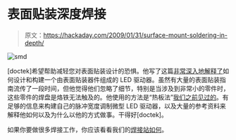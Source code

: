 # 表面贴装深度焊接

> 原文：<https://hackaday.com/2009/01/31/surface-mount-soldering-in-depth/>

![smd](img/213a37817e6b44fa4334e81a3deaf549.png "smd")

[doctek]希望帮助减轻您对表面贴装设计的恐惧。他写了这篇[非常深入地解释了](http://www.instructables.com/id/Extreme_Surface_Mount_Soldering/)如何设计和构建一个由表面贴装器件组成的 LED 驱动器。虽然有大量的表面贴装指南流传了一段时间，但他觉得他们忽略了细节，特别是当涉及到非常小的零件时，这些零件的焊盘是烙铁无法触及的。他使用的方法是“热板法”[我们之前见过的](http://hackaday.com/2009/01/16/pid-smd-reflow-hot-plate/)。有足够的信息来构建自己的脉冲宽度调制微型 LED 驱动器，以及大量的参考资料来解释他如何以及为什么以他的方式做事。干得好[doctek]。

如果你要做很多焊接工作，你应该看看我们的[焊接站如何](http://hackaday.com/2008/08/05/how-to-the-hackers-soldering-station/)。